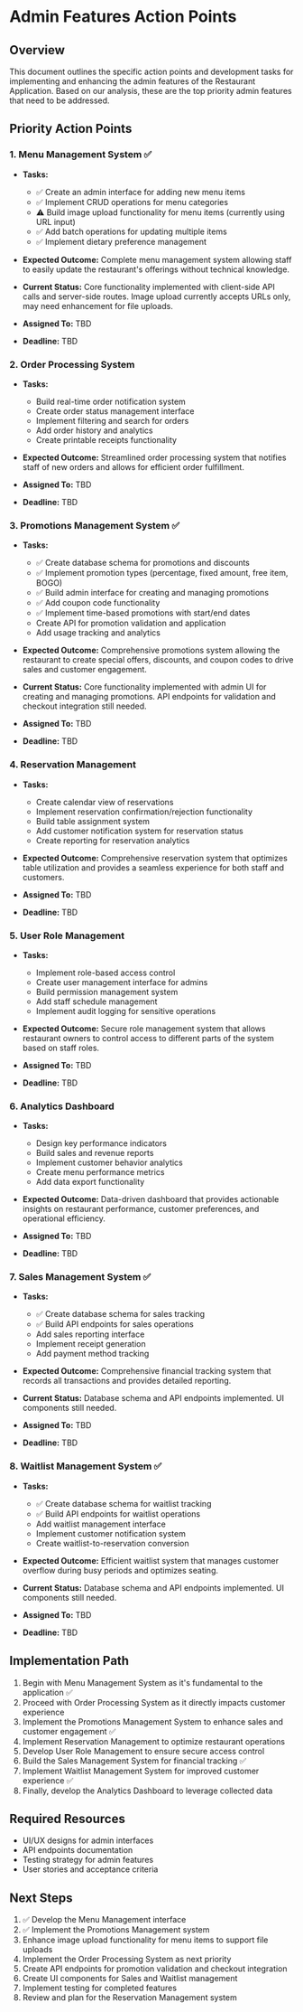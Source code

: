 # Admin Features Action Points

## Overview
This document outlines the specific action points and development tasks for implementing and enhancing the admin features of the Restaurant Application. Based on our analysis, these are the top priority admin features that need to be addressed.

## Priority Action Points

### 1. Menu Management System ✅
- **Tasks:**
  - ✅ Create an admin interface for adding new menu items
  - ✅ Implement CRUD operations for menu categories
  - ⚠️ Build image upload functionality for menu items (currently using URL input)
  - ✅ Add batch operations for updating multiple items
  - ✅ Implement dietary preference management
  
- **Expected Outcome:**
  Complete menu management system allowing staff to easily update the restaurant's offerings without technical knowledge.

- **Current Status:** Core functionality implemented with client-side API calls and server-side routes. Image upload currently accepts URLs only, may need enhancement for file uploads.
- **Assigned To:** TBD
- **Deadline:** TBD

### 2. Order Processing System
- **Tasks:**
  - Build real-time order notification system
  - Create order status management interface
  - Implement filtering and search for orders
  - Add order history and analytics
  - Create printable receipts functionality
  
- **Expected Outcome:**
  Streamlined order processing system that notifies staff of new orders and allows for efficient order fulfillment.

- **Assigned To:** TBD
- **Deadline:** TBD

### 3. Promotions Management System ✅
- **Tasks:**
  - ✅ Create database schema for promotions and discounts
  - ✅ Implement promotion types (percentage, fixed amount, free item, BOGO)
  - ✅ Build admin interface for creating and managing promotions
  - ✅ Add coupon code functionality
  - ✅ Implement time-based promotions with start/end dates
  - Create API for promotion validation and application
  - Add usage tracking and analytics
  
- **Expected Outcome:**
  Comprehensive promotions system allowing the restaurant to create special offers, discounts, and coupon codes to drive sales and customer engagement.

- **Current Status:** Core functionality implemented with admin UI for creating and managing promotions. API endpoints for validation and checkout integration still needed.
- **Assigned To:** TBD
- **Deadline:** TBD

### 4. Reservation Management
- **Tasks:**
  - Create calendar view of reservations
  - Implement reservation confirmation/rejection functionality
  - Build table assignment system
  - Add customer notification system for reservation status
  - Create reporting for reservation analytics
  
- **Expected Outcome:**
  Comprehensive reservation system that optimizes table utilization and provides a seamless experience for both staff and customers.

- **Assigned To:** TBD
- **Deadline:** TBD

### 5. User Role Management
- **Tasks:**
  - Implement role-based access control
  - Create user management interface for admins
  - Build permission management system
  - Add staff schedule management
  - Implement audit logging for sensitive operations
  
- **Expected Outcome:**
  Secure role management system that allows restaurant owners to control access to different parts of the system based on staff roles.

- **Assigned To:** TBD
- **Deadline:** TBD

### 6. Analytics Dashboard
- **Tasks:**
  - Design key performance indicators
  - Build sales and revenue reports
  - Implement customer behavior analytics
  - Create menu performance metrics
  - Add data export functionality
  
- **Expected Outcome:**
  Data-driven dashboard that provides actionable insights on restaurant performance, customer preferences, and operational efficiency.

- **Assigned To:** TBD
- **Deadline:** TBD

### 7. Sales Management System ✅
- **Tasks:**
  - ✅ Create database schema for sales tracking
  - ✅ Build API endpoints for sales operations
  - Add sales reporting interface
  - Implement receipt generation
  - Add payment method tracking
  
- **Expected Outcome:**
  Comprehensive financial tracking system that records all transactions and provides detailed reporting.

- **Current Status:** Database schema and API endpoints implemented. UI components still needed.
- **Assigned To:** TBD
- **Deadline:** TBD

### 8. Waitlist Management System ✅
- **Tasks:**
  - ✅ Create database schema for waitlist tracking
  - ✅ Build API endpoints for waitlist operations
  - Add waitlist management interface
  - Implement customer notification system
  - Create waitlist-to-reservation conversion
  
- **Expected Outcome:**
  Efficient waitlist system that manages customer overflow during busy periods and optimizes seating.

- **Current Status:** Database schema and API endpoints implemented. UI components still needed.
- **Assigned To:** TBD
- **Deadline:** TBD

## Implementation Path

1. Begin with Menu Management System as it's fundamental to the application ✅
2. Proceed with Order Processing System as it directly impacts customer experience
3. Implement the Promotions Management System to enhance sales and customer engagement ✅
4. Implement Reservation Management to optimize restaurant operations
5. Develop User Role Management to ensure secure access control
6. Build the Sales Management System for financial tracking ✅
7. Implement Waitlist Management System for improved customer experience ✅
8. Finally, develop the Analytics Dashboard to leverage collected data

## Required Resources

- UI/UX designs for admin interfaces
- API endpoints documentation
- Testing strategy for admin features
- User stories and acceptance criteria

## Next Steps

1. ✅ Develop the Menu Management interface
2. ✅ Implement the Promotions Management system
3. Enhance image upload functionality for menu items to support file uploads
4. Implement the Order Processing System as next priority
5. Create API endpoints for promotion validation and checkout integration
6. Create UI components for Sales and Waitlist management
7. Implement testing for completed features
8. Review and plan for the Reservation Management system 